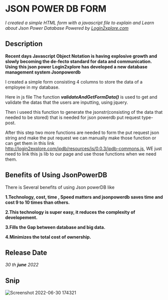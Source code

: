 # JSON POWER DB FORM
 _I created a simple HTML form with a javascript file to explain and Learn about Json Power Database Powered by [Login2xplore.com](https://login2explore.com/"JSONDB")_
## Description
**Recent days Javascript Object Notation is having explosive growth and slowly becoming the de-fecto standard for data and communication.**
**Using this json power Login2xplore has developed a new database management system Jsonpowerdb**

I created a simple form consisting 4 columns to store the data of a employee in my database.

Here in js file The function **_validateAndGetFormData()_** is used to get and validate the datas that the users are inputting, using jquery.

Then i useed this function to generate the jsonstr(consisting of the data that needed to be stored) that is needed for json powerdb put request type-post.

After this step two more functions are needed to form the put request json string and make the put request we can manually make those function or can get them in this link http://login2explore.com/jpdb/resources/js/0.0.3/jpdb-commons.js, WE just need to
link this js lib to our page and use those functions when we need them.


## Benefits of Using JsonPowerDB
 There is Several benefits of using Json powerDB like
 
 **1.Technology, cost, time , Speed matters and jsonpowerdb saves time and cost 9 to 10 times than others.**
 
 **2.This technology is super easy, it reduces the complexity of developement.**
 
 **3.Fills the Gap between database and big data.**
 
 
 **4.Minimizes the total cost of ownership.**
 
## Release Date
_30 th  **june** 2022_

## Snip

![Screenshot 2022-06-30 174321](https://user-images.githubusercontent.com/55614671/176675693-c4cbe6f6-f0fb-4846-a07a-ac92652e28be.png)
